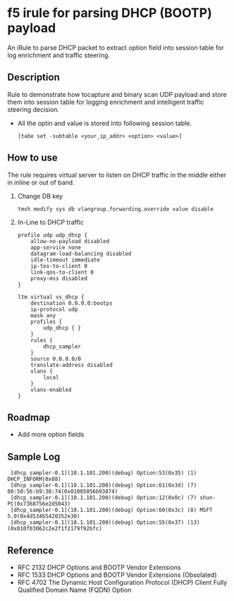f5 irule for parsing DHCP (BOOTP) payload
=====================

An iRule to parse DHCP packet to extract option field into session table for log enrichment and traffic steering.

## Description

Rule to demonstrate how tocapture and binary scan UDP payload and store them into session table for logging enrichment and intelligent traffic steering decision. 

* All the optin and value is stored into following session table.

    ```[tabe set -subtable <your_ip_addr> <option> <value>]```
    
## How to use
The rule requires virtual server to listen on DHCP traffic in the middle either in inline or out of band.

1. Change DB key 

   ```tmsh modify sys db vlangroup.forwarding.override value disable```

2. In-Line to DHCP traffic

    ```
    profile udp udp_dhcp {
        allow-no-payload disabled
        app-service none
        datagram-load-balancing disabled
        idle-timeout immediate
        ip-tos-to-client 0
        link-qos-to-client 0
        proxy-mss disabled
    }

    ltm virtual vs_dhcp {
        destination 0.0.0.0:bootps
        ip-protocol udp
        mask any
        profiles {
            udp_dhcp { }
        } 
        rules {
            dhcp_sampler
        }
        source 0.0.0.0/0
        translate-address disabled
        vlans {
            local
        }
        vlans-enabled
    }
    ```

## Roadmap

* Add more option fields

## Sample Log

```
 [dhcp_sampler-0.1](10.1.101.200)(debug) Option:53(0x35) (1) DHCP_INFORM(0x08)
 [dhcp_sampler-0.1](10.1.101.200)(debug) Option:61(0x3d) (7) 00:50:56:b9:38:74(0x01005056b93874)
 [dhcp_sampler-0.1](10.1.101.200)(debug) Option:12(0x0c) (7) shun-PC(0x7368756e2d5043)
 [dhcp_sampler-0.1](10.1.101.200)(debug) Option:60(0x3c) (8) MSFT 5.0(0x4d53465420352e30)
 [dhcp_sampler-0.1](10.1.101.200)(debug) Option:55(0x37) (13) (0x010f03062c2e2f1f2179f92bfc)
```

## Reference

* RFC 2132 DHCP Options and BOOTP Vendor Extensions
* RFC 1533 DHCP Options and BOOTP Vendor Extensions (Obsolated)
* RFC 4702 The Dynamic Host Configuration Protocol (DHCP) Client Fully Qualified Domain Name (FQDN) Option

